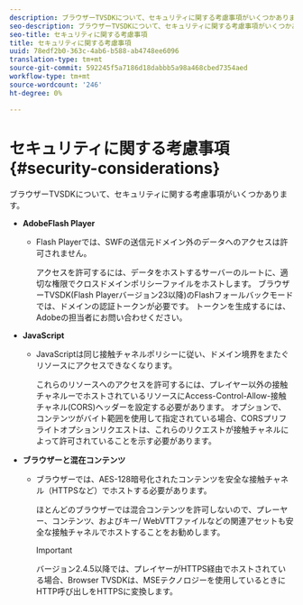 ```yaml
---
description: ブラウザーTVSDKについて、セキュリティに関する考慮事項がいくつかあります。
seo-description: ブラウザーTVSDKについて、セキュリティに関する考慮事項がいくつかあります。
seo-title: セキュリティに関する考慮事項
title: セキュリティに関する考慮事項
uuid: 78edf2b0-363c-4ab6-b588-ab4748ee6096
translation-type: tm+mt
source-git-commit: 592245f5a7186d18dabbb5a98a468cbed7354aed
workflow-type: tm+mt
source-wordcount: '246'
ht-degree: 0%

---
```



# セキュリティに関する考慮事項{#security-considerations}

ブラウザーTVSDKについて、セキュリティに関する考慮事項がいくつかあります。

* **AdobeFlash Player**

   * Flash Playerでは、SWFの送信元ドメイン外のデータへのアクセスは許可されません。

      アクセスを許可するには、データをホストするサーバーのルートに、適切な権限でクロスドメインポリシーファイルをホストします。 ブラウザーTVSDK(Flash Playerバージョン23以降)のFlashフォールバックモードでは、ドメインの認証トークンが必要です。 トークンを生成するには、Adobeの担当者にお問い合わせください。

* **JavaScript**

   * JavaScriptは同じ接触チャネルポリシーに従い、ドメイン境界をまたぐリソースにアクセスできなくなります。

      これらのリソースへのアクセスを許可するには、プレイヤー以外の接触チャネルーでホストされているリソースにAccess-Control-Allow-接触チャネル(CORS)ヘッダーを設定する必要があります。 オプションで、コンテンツがバイト範囲を使用して指定されている場合、CORSプリフライトオプションリクエストは、これらのリクエストが接触チャネルによって許可されていることを示す必要があります。

* **ブラウザーと混在コンテンツ**

   * ブラウザーでは、AES-128暗号化されたコンテンツを安全な接触チャネル（HTTPSなど）でホストする必要があります。

      ほとんどのブラウザーでは混合コンテンツを許可しないので、プレーヤー、コンテンツ、およびキー/ WebVTTファイルなどの関連アセットも安全な接触チャネルでホストすることをお勧めします。

      >[!IMPORTANT]
      >
      >バージョン2.4.5以降では、プレイヤーがHTTPS経由でホストされている場合、Browser TVSDKは、MSEテクノロジーを使用しているときにHTTP呼び出しをHTTPSに変換します。

